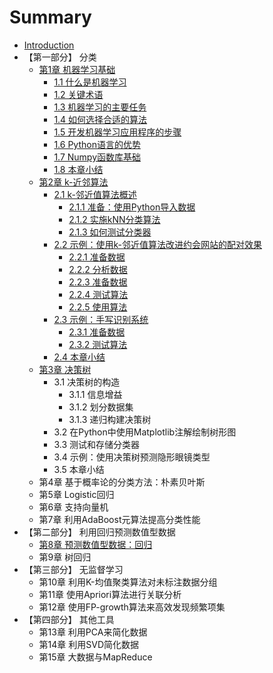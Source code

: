 # Summary

* [Introduction](README.md)
* 【第一部分】 分类
  * [第1章 机器学习基础](di-1-zhang-ji-qi-xue-xi-ji-chu.md)
    * [1.1 什么是机器学习](11-shi-yao-shi-ji-qi-xue-xi.md)
    * [1.2 关键术语](12-guan-jian-zhu-yu.md)
    * [1.3 机器学习的主要任务](13-ji-qi-xue-xi-de-zhu-yao-ren-wu.md)
    * [1.4 如何选择合适的算法](14-ru-he-xuan-ze-he-shi-de-suan-fa.md)
    * [1.5 开发机器学习应用程序的步骤](15-kai-fa-ji-qi-xue-xi-ying-yong-cheng-xu-de-bu-zou.md)
    * [1.6 Python语言的优势](16-pythonyu-yan-de-you-shi.md)
    * [1.7 Numpy函数库基础](17-numpyhan-shu-ku-ji-chu.md)
    * [1.8 本章小结](18-ben-zhang-xiao-jie.md)
  * [第2章 k-近邻算法](di-2-zhang-k-jin-lin-suan-fa.md)
    * [2.1 k-邻近值算法概述](di-2-zhang-k-jin-lin-suan-fa/21-klin-jin-zhi-suan-fa-gai-shu.md)
      * [2.1.1 准备：使用Python导入数据](di-2-zhang-k-jin-lin-suan-fa/21-klin-jin-zhi-suan-fa-gai-shu/211-zhun-bei-ff1a-shi-yong-python-dao-ru-shu-ju.md)
      * [2.1.2 实施kNN分类算法](di-2-zhang-k-jin-lin-suan-fa/21-klin-jin-zhi-suan-fa-gai-shu/212-shi-shi-knn-fen-lei-suan-fa.md)
      * [2.1.3 如何测试分类器](di-2-zhang-k-jin-lin-suan-fa/21-klin-jin-zhi-suan-fa-gai-shu/213-ru-he-ce-shi-fen-lei-qi.md)
    * [2.2 示例：使用k-邻近值算法改进约会网站的配对效果](di-2-zhang-k-jin-lin-suan-fa/22-shi-li-ff1a-shi-yong-k-lin-jin-zhi-suan-fa-gai-jin-yue-hui-wang-zhan-de-pei-dui-xiao-guo.md)
      * [2.2.1 准备数据](di-2-zhang-k-jin-lin-suan-fa/22-shi-li-ff1a-shi-yong-k-lin-jin-zhi-suan-fa-gai-jin-yue-hui-wang-zhan-de-pei-dui-xiao-guo/221-zhun-bei-shu-ju.md)
      * [2.2.2 分析数据](di-2-zhang-k-jin-lin-suan-fa/22-shi-li-ff1a-shi-yong-k-lin-jin-zhi-suan-fa-gai-jin-yue-hui-wang-zhan-de-pei-dui-xiao-guo/222-fen-xi-shu-ju.md)
      * [2.2.3 准备数据](di-2-zhang-k-jin-lin-suan-fa/22-shi-li-ff1a-shi-yong-k-lin-jin-zhi-suan-fa-gai-jin-yue-hui-wang-zhan-de-pei-dui-xiao-guo/223-zhun-bei-shu-ju.md)
      * [2.2.4 测试算法](di-2-zhang-k-jin-lin-suan-fa/22-shi-li-ff1a-shi-yong-k-lin-jin-zhi-suan-fa-gai-jin-yue-hui-wang-zhan-de-pei-dui-xiao-guo/224-ce-shi-suan-fa.md)
      * [2.2.5 使用算法](di-2-zhang-k-jin-lin-suan-fa/22-shi-li-ff1a-shi-yong-k-lin-jin-zhi-suan-fa-gai-jin-yue-hui-wang-zhan-de-pei-dui-xiao-guo/225-shi-yong-suan-fa.md)
    * [2.3 示例：手写识别系统](di-2-zhang-k-jin-lin-suan-fa/23-shi-li-ff1a-shou-xie-shi-bie-xi-tong.md)
      * [2.3.1 准备数据](di-2-zhang-k-jin-lin-suan-fa/23-shi-li-ff1a-shou-xie-shi-bie-xi-tong/231-zhun-bei-shu-ju.md)
      * [2.3.2 测试算法](di-2-zhang-k-jin-lin-suan-fa/23-shi-li-ff1a-shou-xie-shi-bie-xi-tong/232-ce-shi-suan-fa.md)
    * [2.4 本章小结](di-2-zhang-k-jin-lin-suan-fa/24-ben-zhang-xiao-jie.md)
  * [第3章 决策树](di-3-zhang-jue-ce-shu.md)
    * 3.1 决策树的构造
      * 3.1.1 信息增益
      * 3.1.2 划分数据集
      * 3.1.3 递归构建决策树
    * 3.2 在Python中使用Matplotlib注解绘制树形图
    * 3.3 测试和存储分类器
    * 3.4 示例：使用决策树预测隐形眼镜类型
    * 3.5 本章小结
  * 第4章 基于概率论的分类方法：朴素贝叶斯
  * 第5章 Logistic回归
  * 第6章 支持向量机
  * 第7章 利用AdaBoost元算法提高分类性能
* 【第二部分】 利用回归预测数值型数据
  * [第8章 预测数值型数据：回归](di-8-zhang-yu-ce-shu-zhi-xing-shu-ju-ff1a-hui-gui.md)
  * 第9章  树回归
* 【第三部分】 无监督学习
  * 第10章 利用K-均值聚类算法对未标注数据分组
  * 第11章 使用Apriori算法进行关联分析
  * 第12章 使用FP-growth算法来高效发现频繁项集
* 【第四部分】 其他工具
  * 第13章 利用PCA来简化数据
  * 第14章 利用SVD简化数据
  * 第15章 大数据与MapReduce



